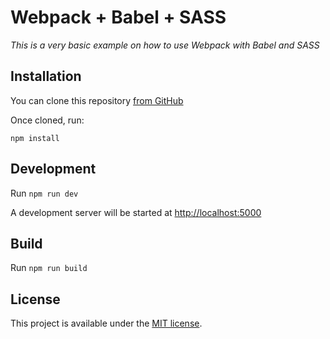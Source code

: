 # Webpack + Babel + SASS

*This is a very basic example on how to use Webpack with Babel and SASS*

## Installation

You can clone this repository [from GitHub](https://github.com/woutrbe/webpack-starterkit)

Once cloned, run:

`npm install`

## Development

Run `npm run dev`

A development server will be started at [http://localhost:5000](http://localhost:5000)

## Build

Run `npm run build`

## License

This project is available under the [MIT license](http://opensource.org/licenses/MIT).